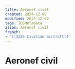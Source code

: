```yaml
---
title: Aeronef civil
created: 2024-12-02
modified: 2024-12-02
tags: TBSMetadata
alias: Aéronef civil
french:
- "[[3285 Civilian aircraft]]"
---
```

# Aeronef civil
